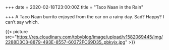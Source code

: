 +++
date = 2020-02-18T23:00:00Z
title = "Taco Naan in the Rain"

+++
A Taco Naan burrito enjoyed from the car on a rainy day. Sad? Happy? I can’t say which.

{{< picture src="https://res.cloudinary.com/tobyblog/image/upload/v1582069445/img/2288D3C3-8879-493E-8557-60372FC69D35_pbkvjx.jpg" >}}